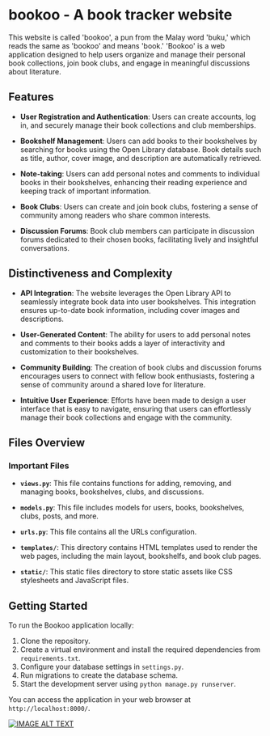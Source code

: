 # bookoo - A book tracker website

This website is called 'bookoo', a pun from the Malay word 'buku,' which reads the same as 'bookoo' and means 'book.' 'Bookoo' is a web application designed to help users organize and manage their personal book collections, join book clubs, and engage in meaningful discussions about literature.

## Features

- **User Registration and Authentication**: Users can create accounts, log in, and securely manage their book collections and club memberships.

- **Bookshelf Management**: Users can add books to their bookshelves by searching for books using the Open Library database. Book details such as title, author, cover image, and description are automatically retrieved.

- **Note-taking**: Users can add personal notes and comments to individual books in their bookshelves, enhancing their reading experience and keeping track of important information.

- **Book Clubs**: Users can create and join book clubs, fostering a sense of community among readers who share common interests.

- **Discussion Forums**: Book club members can participate in discussion forums dedicated to their chosen books, facilitating lively and insightful conversations.


## Distinctiveness and Complexity

- **API Integration**: The website leverages the Open Library API to seamlessly integrate book data into user bookshelves. This integration ensures up-to-date book information, including cover images and descriptions.

- **User-Generated Content**: The ability for users to add personal notes and comments to their books adds a layer of interactivity and customization to their bookshelves.

- **Community Building**: The creation of book clubs and discussion forums encourages users to connect with fellow book enthusiasts, fostering a sense of community around a shared love for literature.

- **Intuitive User Experience**: Efforts have been made to design a user interface that is easy to navigate, ensuring that users can effortlessly manage their book collections and engage with the community.

## Files Overview

### Important Files

- **`views.py`**: This file contains functions for adding, removing, and managing books, bookshelves, clubs, and discussions.

- **`models.py`**: This file includes models for users, books, bookshelves, clubs, posts, and more. 

- **`urls.py`**: This file contains all the  URLs configuration.

- **`templates/`**: This directory contains HTML templates used to render the web pages, including the main layout, bookshelfs, and book club pages.

- **`static/`**: This static files directory to store static assets like CSS stylesheets and JavaScript files.

## Getting Started

To run the Bookoo application locally:

1. Clone the repository.
2. Create a virtual environment and install the required dependencies from `requirements.txt`.
3. Configure your database settings in `settings.py`.
4. Run migrations to create the database schema.
5. Start the development server using `python manage.py runserver`.

You can access the application in your web browser at `http://localhost:8000/`.

[![IMAGE ALT TEXT]([http://img.youtube.com/vi/YOUTUBE_VIDEO_ID_HERE/0.jpg)](http://www.youtube.com/watch?v=YOUTUBE_VIDEO_ID_HERE](https://youtu.be/PGHTFmwBrNI)https://youtu.be/PGHTFmwBrNI "Bookoo Website")
